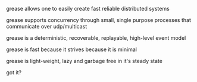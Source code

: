 grease allows one to easily create fast reliable distributed systems

grease supports concurrency through small, single purpose processes that communicate over udp/multicast

grease is a deterministic, recoverable, replayable, high-level event model

grease is fast because it strives because it is minimal

grease is light-weight, lazy and garbage free in it's steady state

got it? 
